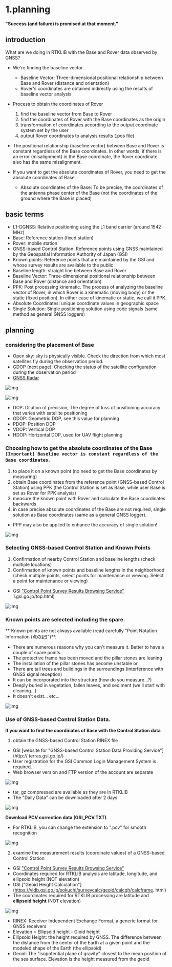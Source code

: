 # 1.planning
**"Success (and failure) is promised at that moment."**

## introduction

What are we doing in RTKLIB with the Base and Rover data observed by GNSS?  
- We're finding the baseline vector.
  - Baseline Vector: Three-dimensional positional relationship between Base and Rover (distance and orientation)
  - Rover's coordinates are obtained indirectly using the results of baseline vector analysis

- Process to obtain the coordinates of Rover
  1. find the baseline vector from Base to Rover
  2. find the coordinates of Rover with the Base coordinates as the origin
  3. transformation of coordinates according to the output coordinate system set by the user
  4. output Rover coordinates to analysis results (.pos file)
- The positional relationship (baseline vector) between Base and Rover is constant regardless of the Base coordinates. In other words, if there is an error (misalignment) in the Base coordinate, the Rover coordinate also has the same misalignment. 
- If you want to get the absolute coordinates of Rover, you need to get the absolute coordinates of Base
  - Absolute coordinates of the Base: To be precise, the coordinates of the antenna phase center of the Base (not the coordinates of the ground where the Base is placed)

## basic terms

- L1-DGNSS: Relative positioning using the L1 band carrier (around 1542 MHz) 
- Base: Reference station (fixed station)
- Rover: mobile station
- GNSS-based Control Station: Reference points using GNSS maintained by the Geospatial Information Authority of Japan (GSI)
- Known points: Reference points that are maintained by the GSI and whose survey results are available to the public
- Baseline length: straight line between Base and Rover
- Baseline Vector: Three-dimensional positional relationship between Base and Rover (distance and orientation)
- PPK: Post processing kinematic. The process of analyzing the baseline vector of Rover, in which Rover is a kinematic (moving body) or the static (fixed position). In either case of kinematic or static, we call it PPK.
- Absolute Coordinates: unique coordinate values in geographic space
- Single Solution: Single positioning solution using code signals (same method as general GNSS loggers)


## planning

### considering the placement of Base
- Open sky: sky is physically visible. Check the direction from which most satellites fly during the observation period.
- GDOP (next page): Checking the status of the satellite configuration during the observation period
- [GNSS Radar](http://www.taroz.net/GNSS-Radar.html)

![img](./pic/1.png)

![img](./pic/2.png)

- DOP: Dilution of precision, The degree of loss of positioning accuracy that varies with satellite positioning
- GDOP: Geometric DOP, see this value for planning
- PDOP: Position DOP
- VDOP: Vertical DOP
- HDOP: Horizontal DOP, used for UAV flight planning

### Choosing how to get the absolute coordinates of the Base `[Important] Baseline vector is constant regardless of the Base coordinates`.
1. to place it on a known point (no need to get the Base coordinates by measuring)
2. obtain Base coordinates from the reference point (GNSS-based Control Station) using PPK (the Control Station is set as Base, while user Base is set as Rover for PPK analysis)
3. measure the known point with Rover and calculate the Base coordinates backwards
4. in case precise absolute coordinates of the Base are not required, single solution as Base coordinates (same as a general GNSS logger).
  - PPP may also be applied to enhance the accuracy of single solution!

![img](./pic/5.png)

### Selecting GNSS-based Control Station and Known Points
1. Confirmation of nearby Control Station and baseline lengths (check multiple locations)
2. Confirmation of known points and baseline lengths in the neighborhood (check multiple points, select points for maintenance or viewing. Select a point for maintenance or viewing)
- GSI ["Control Point Survey Results Browsing Service"](https://sokuseikagis) 1.gsi.go.jp/top.html)

![img](./pic/6.png)

### Known points are selected including the spare.
** Known points are not always available (read carefully "Point Notation Information (点の記)")**.
- There are numerous reasons why you can't measure it. Better to have a couple of spare points.
- The protective frame has been moved and the pillar stones are leaning
- The installation of the pillar stones has become unstable or
- There are tall trees and buildings in the surroundings (interference with GNSS signal reception)
- It can be incorporated into the structure (how do you measure...?)
- Deeply buried in vegetation, fallen leaves, and sediment (we'll start with cleaning...)
- It doesn't exist... etc...

![img](./pic/7.png)

### Use of GNSS-based Control Station Data.
**If you want to find the coordinates of Base with the Control Station data**
1. obtain the GNSS-based Control Station RINEX file
  - GSI [website for "GNSS-based Control Station Data Providing Service"](http:// terras.gsi.go.jp/)
  - User registration for the GSI Common Login Management System is required.
  - Web browser version and FTP version of the account are separate

![img](./pic/9.png)

  - tar, gz compressed are available as they are in RTKLIB
  - The "Daily Data" can be downloaded after 2 days

![img](./pic/10.png)

**Download PCV correction data (GSI_PCV.TXT)**.

- For RTKLIB, you can change the extension to ".pcv" for smooth recognition

![img](./pic/11.png)

2. examine the measurement results (coordinate values) of a GNSS-based Control Station
  - GSI ["Control Point Survey Results Browsing Service"](https://sokuseikagis1.gsi.go.jp/top.html)
  - Coordinates required for RTKLIB analysis are latitude, longitude, and ellipsoid height (NOT elevation)
  - GSI ["Geoid Height Calculation"](https://vldb.gsi.go.jp/sokuchi/surveycalc/geoid/calcgh/calcframe. html)
  - The coordinates required for RTKLIB processing are latitude and **ellipsoid height** (NOT elevation)

![img](./pic/12.png)


- RINEX: Receiver Independent Exchange Format, a generic format for GNSS receivers
- Elevation = Ellipsoid height - Gioid height
- Ellipsoid Height: the height required by GNSS. The difference between the distance from the center of the Earth at a given point and the modeled shape of the Earth (the ellipsoid)
- Geoid: The "isopotential plane of gravity" closest to the mean position of the sea surface. Elevation is the height measured from the geoid
